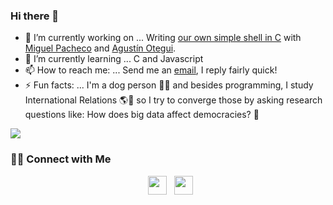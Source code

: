 ### Hi there 👋

- 🔭 I’m currently working on ... Writing <a href="https://github.com/Miguel22247/simple_shell" target="_blank">our own simple shell in C</a> with <a href="https://github.com/Miguel22247" target="_blank">Miguel Pacheco</a> and <a href="https://github.com/pichu185" target="_blank">Agustín Otegui</a>.
- 🌱 I’m currently learning ... C and Javascript
- 📫 How to reach me: ... Send me an <a href="mailto:berrielclara@gmail.com">email</a>, I reply fairly quick!
- ⚡ Fun facts: ... I'm a dog person 🐶🐾 and besides programming, I study International Relations 🌎🤝 so I try to converge those by asking research questions like: How does big data affect democracies? 🤔

 <img align="center" src="https://github-readme-stats.vercel.app/api/top-langs/?username=claraberriel&layout=compact&theme=material-palenight" />


<h3 align="vcenter"> 🤝🏻 Connect with Me </h3>
<p align="center">
  &nbsp; <a href="https://www.linkedin.com/in/clara-berriel-25190a15a/" target="_blank" rel="noopener noreferrer"><img src="https://i.imgur.com/NZN06Jg.png" width="30" /></a>
  &nbsp; <a href="https://twitter.com/berrielclara?lang=en" target="_blank" rel="noopener noreferrer"><img src="https://i.imgur.com/GvNj4Cn.png" width="30" /></a>
</p>
